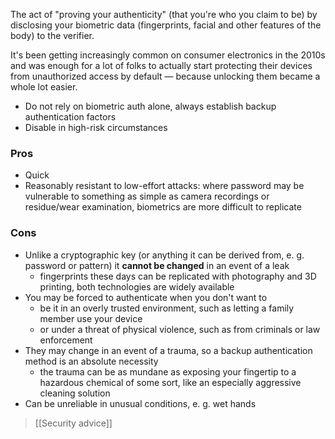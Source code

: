 ---
---

The act of "proving your authenticity" (that you're who you claim to be) by disclosing your biometric data (fingerprints, facial and other features of the body) to the verifier.

It's been getting increasingly common on consumer electronics in the 2010s and was enough for a lot of folks to actually start protecting their devices from unauthorized access by default — because unlocking them became a whole lot easier.

- Do not rely on biometric auth alone, always establish backup authentication factors
- Disable in high-risk circumstances

### Pros

- Quick
- Reasonably resistant to low-effort attacks: where password may be vulnerable to something as simple as camera recordings or residue/wear examination, biometrics are more difficult to replicate

### Cons

- Unlike a cryptographic key (or anything it can be derived from, e. g. password or pattern) it **cannot be changed** in an event of a leak
  - fingerprints these days can be replicated with photography and 3D printing, both technologies are widely available
- You may be forced to authenticate when you don't want to
  - be it in an overly trusted environment, such as letting a family member use your device
  - or under a threat of physical violence, such as from criminals or law enforcement
- They may change in an event of a trauma, so a backup authentication method is an absolute necessity
  - the trauma can be as mundane as exposing your fingertip to a hazardous chemical of some sort, like an especially aggressive cleaning solution
- Can be unreliable in unusual conditions, e. g. wet hands

> [[Security advice]]
